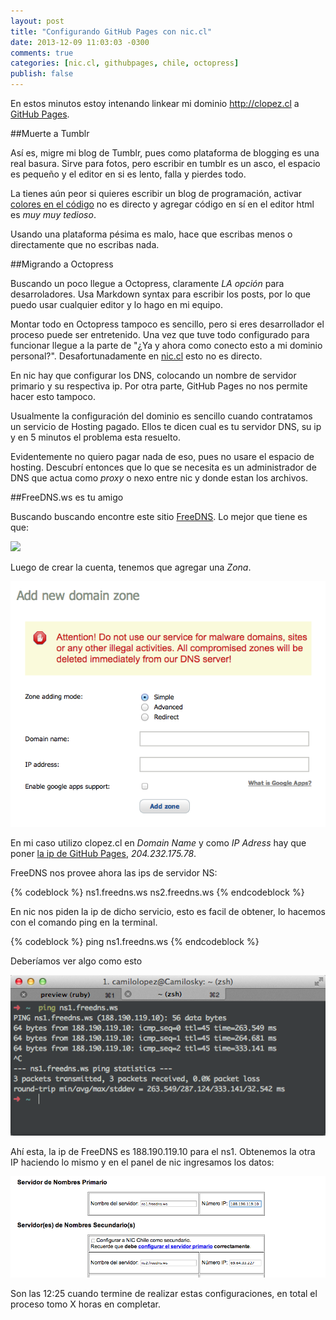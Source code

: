 ```yaml
---
layout: post
title: "Configurando GitHub Pages con nic.cl"
date: 2013-12-09 11:03:03 -0300
comments: true
categories: [nic.cl, githubpages, chile, octopress]
publish: false
---
```


En estos minutos estoy intenando linkear mi dominio http://clopez.cl
a [GitHub Pages](http://pages.github.com/). 

##Muerte a Tumblr

Así es, migre mi blog de Tumblr, pues como plataforma de 
blogging es una real basura. Sirve para fotos, pero escribir en tumblr es 
un asco, el espacio es pequeño y el editor en si es lento, falla y pierdes todo.

La tienes aún peor si quieres escribir un blog de programación, activar 
[colores en el código](http://decklord.tumblr.com/post/60947643317/add-syntax-highlight-to-tumblr)
no es directo y agregar código en sí en el editor html es *muy muy tedioso*.

Usando una plataforma pésima es malo, hace que escribas menos o directamente que 
no escribas nada.

<!-- more -->

##Migrando a Octopress

Buscando un poco llegue a Octopress, claramente *LA opción* para desarroladores.
Usa Markdown syntax para escribir los posts, por lo que puedo usar cualquier 
editor y lo hago en mi equipo.

Montar todo en Octopress tampoco es sencillo, pero si eres desarrollador 
el proceso puede ser entretenido. Una vez que tuve todo configurado para 
funcionar llegue a la parte de "¿Ya y ahora como conecto esto a mi dominio 
personal?". Desafortunadamente en [nic.cl](http://www.nic.cl) esto no es directo.

En nic hay que configurar los DNS, colocando un nombre de servidor primario y su
respectiva ip. Por otra parte, GitHub Pages no nos permite hacer esto tampoco.

Usualmente la configuración del dominio es sencillo cuando contratamos un servicio 
de Hosting pagado. Ellos te dicen cual es tu servidor DNS, su ip y en 5 minutos el 
problema esta resuelto.

Evidentemente no quiero pagar nada de eso, pues no usare el espacio de hosting. 
Descubrí entonces que lo que se necesita es un administrador de DNS que actua 
como *proxy* o nexo entre nic y donde estan los archivos.

##FreeDNS.ws es tu amigo

Buscando buscando encontre este sitio [FreeDNS](http://freedns.ws/). Lo mejor 
que tiene es que:

![](http://images1.wikia.nocookie.net/__cb20120228145016/inciclopedia/images/4/4d/Its_free.png)

Luego de crear la cuenta, tenemos que agregar una *Zona*.

![](/images/posts/2013_12_09_3.png)

En mi caso utilizo clopez.cl en *Domain Name* y como *IP Adress* hay que poner 
[la ip de GitHub Pages](https://help.github.com/articles/setting-up-a-custom-domain-with-pages#domains), 
*204.232.175.78*.

FreeDNS nos provee ahora las ips de servidor NS:

{% codeblock %}
ns1.freedns.ws
ns2.freedns.ws
{% endcodeblock %}

En nic nos piden la ip de dicho servicio, esto es facil de obtener, lo hacemos 
con el comando ping en la terminal.

{% codeblock %}
ping ns1.freedns.ws
{% endcodeblock %}

Deberíamos ver algo como esto

![](/images/posts/2013_12_09_1.png)

Ahí esta, la ip de FreeDNS es 188.190.119.10 para el ns1. Obtenemos la otra IP
haciendo lo mismo y en el panel de nic ingresamos los datos:

![](/images/posts/2013_12_09_2.png)

Son las 12:25 cuando termine de realizar estas configuraciones, en total el proceso
tomo X horas en completar.

